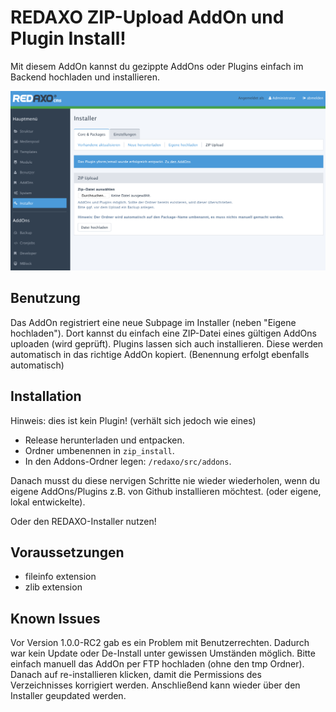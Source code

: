 # REDAXO ZIP-Upload AddOn und Plugin Install!
Mit diesem AddOn kannst du gezippte AddOns oder Plugins einfach im Backend hochladen und installieren.

![Screenshot](https://raw.githubusercontent.com/FriendsOfREDAXO/zip_install/assets/screen.png)

Benutzung
------------
Das AddOn registriert eine neue Subpage im Installer (neben "Eigene hochladen"). Dort kannst du einfach eine ZIP-Datei eines gültigen AddOns uploaden (wird geprüft). Plugins lassen sich auch installieren. Diese werden automatisch in das richtige AddOn kopiert. (Benennung erfolgt ebenfalls automatisch)

Installation
------------
Hinweis: dies ist kein Plugin! (verhält sich jedoch wie eines)

* Release herunterladen und entpacken.
* Ordner umbenennen in `zip_install`.
* In den Addons-Ordner legen: `/redaxo/src/addons`.

Danach musst du diese nervigen Schritte nie wieder wiederholen, wenn du eigene AddOns/Plugins z.B. von Github installieren möchtest. (oder eigene, lokal entwickelte).

Oder den REDAXO-Installer nutzen!

Voraussetzungen
------------

* fileinfo extension
* zlib extension

Known Issues
------------
Vor Version 1.0.0-RC2 gab es ein Problem mit Benutzerrechten. Dadurch war kein Update oder De-Install unter gewissen Umständen möglich. Bitte einfach manuell das AddOn per FTP hochladen (ohne den tmp Ordner). Danach auf re-installieren klicken, damit die Permissions des Verzeichnisses korrigiert werden. Anschließend kann wieder über den Installer geupdated werden.
